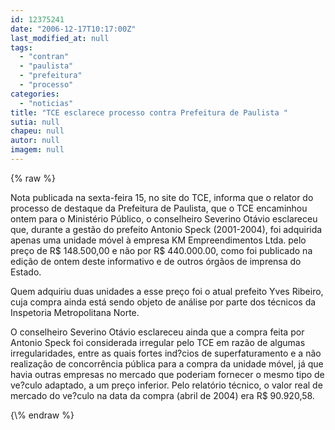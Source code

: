 ```yaml
---
id: 12375241
date: "2006-12-17T10:17:00Z"
last_modified_at: null
tags:
  - "contran"
  - "paulista"
  - "prefeitura"
  - "processo"
categories:
  - "noticias"
title: "TCE esclarece processo contra Prefeitura de Paulista "
sutia: null
chapeu: null
autor: null
imagem: null
---
```

{\% raw %}
<p><P>Nota publicada na sexta-feira 15, no site do TCE, informa que o relator do processo de destaque da Prefeitura de Paulista, que o TCE encaminhou ontem para o Ministério Público, o conselheiro Severino Otávio esclareceu que, durante a gestão do prefeito Antonio Speck (2001-2004), foi adquirida apenas uma unidade móvel à empresa KM Empreendimentos Ltda. pelo preço de R$ 148.500,00 e não por R$ 440.000.00, como foi publicado na edição de ontem deste informativo e de outros órgãos de imprensa do Estado. </P></p>
<p><P>Quem adquiriu duas unidades a esse preço foi o atual prefeito Yves Ribeiro, cuja compra ainda está sendo objeto de análise por parte dos técnicos da Inspetoria Metropolitana Norte. </P></p>
<p><P>O conselheiro Severino Otávio esclareceu ainda que a compra feita por Antonio Speck foi considerada irregular pelo TCE em razão de algumas irregularidades, entre as quais fortes ind?cios de superfaturamento e a não realização de concorrência pública para a compra da unidade móvel, já que havia outras empresas no mercado que poderiam fornecer o mesmo tipo de ve?culo adaptado, a um preço inferior. Pelo relatório técnico, o valor real de mercado do ve?culo na data da compra (abril de 2004) era R$ 90.920,58.</P> </p>
{\% endraw %}